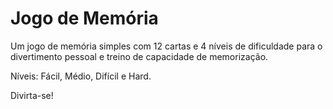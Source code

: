# Jogo de Memória

Um jogo de memória simples com 12 cartas e 4 níveis de dificuldade para o divertimento pessoal e treino de capacidade de memorização.

Níveis: Fácil, Médio, Difícil e Hard.

Divirta-se!


